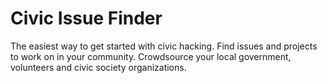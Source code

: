 # Civic Issue Finder
The easiest way to get started with civic hacking. Find issues and projects to work on in your community. Crowdsource your local government, volunteers and civic society organizations.